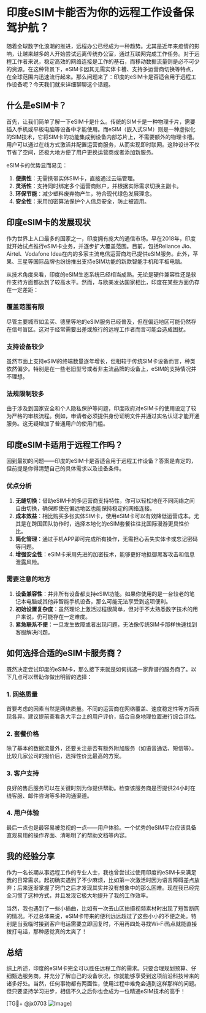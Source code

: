 # 印度eSIM卡能否为你的远程工作设备保驾护航？

随着全球数字化浪潮的推进，远程办公已经成为一种趋势。尤其是近年来疫情的影响，让越来越多的人开始尝试远离传统办公室，通过互联网完成工作任务。对于远程工作者来说，稳定高效的网络连接是工作的基石，而移动数据流量则是必不可少的资源。在这种背景下，eSIM卡因其无需实体卡槽、支持多运营商切换等特点，在全球范围内迅速流行起来。那么问题来了：印度的eSIM卡是否适合用于远程工作设备呢？今天我们就来详细聊聊这个话题。

## 什么是eSIM卡？

首先，让我们简单了解一下eSIM卡是什么。传统的SIM卡是一种物理卡片，需要插入手机或平板电脑等设备中才能使用。而eSIM（嵌入式SIM）则是一种虚拟化的SIM技术，它将SIM卡的功能集成到设备内部芯片上，不需要额外的物理卡槽。用户可以通过在线方式激活并配置运营商服务，从而实现即时联网。这种设计不仅节省了空间，还极大地方便了用户更换运营商或者添加新服务。

eSIM卡的优势显而易见：
1. **便携性**：无需携带实体SIM卡，直接通过云端管理。
2. **灵活性**：支持同时绑定多个运营商账户，并根据实际需求切换主副卡。
3. **环保节能**：减少塑料废弃物产生，符合现代绿色发展理念。
4. **安全性**：采用加密算法保护个人信息安全，防止被盗用。

## 印度eSIM卡的发展现状

作为世界上人口最多的国家之一，印度拥有庞大的通信市场。早在2018年，印度就开始试点推行eSIM卡业务，并逐步扩大覆盖范围。目前，包括Reliance Jio、Airtel、Vodafone Idea在内的多家主流电信运营商均已提供eSIM服务。此外，苹果、三星等国际品牌也纷纷推出支持eSIM功能的新款智能手机和平板电脑。

从技术角度来看，印度的eSIM生态系统已经相当成熟。无论是硬件兼容性还是软件支持方面都达到了较高水平。然而，与欧美发达国家相比，印度在某些方面仍存在一定差距：

### 覆盖范围有限
尽管主要城市如孟买、德里等地的eSIM服务已经普及，但在偏远地区可能仍然存在信号盲区。这对于经常需要出差或旅行的远程工作者而言可能会造成困扰。

### 支持设备较少
虽然市面上支持eSIM的终端数量逐年增长，但相较于传统SIM卡设备而言，种类依然偏少。特别是在一些老旧型号或者非主流品牌的设备上，eSIM的支持情况并不理想。

### 法规限制较多
由于涉及到国家安全和个人隐私保护等问题，印度政府对eSIM卡的使用设定了较为严格的审核流程。例如，申请者必须提供身份证明文件并通过实名认证才能开通服务。这无疑增加了普通用户的使用门槛。

## 印度eSIM卡适用于远程工作吗？

回到最初的问题——印度的eSIM卡是否适合用于远程工作设备？答案是肯定的，但前提是你得清楚自己的具体需求以及设备条件。

### 优点分析
1. **无缝切换**：借助eSIM卡的多运营商支持特性，你可以轻松地在不同网络之间自由切换，确保即使在偏远地区也能保持稳定的网络连接。
2. **成本效益**：相比购买多张实体SIM卡，使用eSIM卡可以有效降低运营成本。尤其是在跨国团队协作时，选择本地化的eSIM套餐往往比国际漫游更具性价比。
3. **简化管理**：通过手机APP即可完成所有操作，无需担心丢失实体卡或忘记密码等问题。
4. **增强安全性**：eSIM卡采用先进的加密技术，能够更好地抵御黑客攻击和信息泄露风险。

### 需要注意的地方
1. **设备兼容性**：并非所有设备都支持eSIM功能。如果你使用的是一台较老的笔记本电脑或其他非智能手机设备，那么可能无法享受到这项便利。
2. **初始设置复杂度**：虽然理论上激活过程很简单，但对于不太熟悉数字技术的用户来说，仍可能存在一定难度。
3. **紧急联系不便**：一旦发生故障或者出现问题，无法像传统SIM卡那样快速找到客服解决问题。

## 如何选择合适的eSIM卡服务商？

既然决定尝试印度的eSIM卡，那么接下来就是如何挑选一家靠谱的服务商了。以下几点可以帮助你做出明智的选择：

### 1. 网络质量
首要考虑的因素当然是网络质量。不同的运营商在网络覆盖、速度稳定性等方面表现各异。建议提前查看各大平台上的用户评价，结合自身地理位置进行综合评估。

### 2. 套餐价格
除了基本的数据流量外，还要关注是否有额外附加服务（如语音通话、短信等）。比较几家公司的报价后，选择性价比最高的方案。

### 3. 客户支持
良好的售后服务可以在关键时刻为你提供帮助。检查该服务商是否提供24小时在线客服、邮件咨询等多种沟通渠道。

### 4. 用户体验
最后一点也是最容易被忽视的一点——用户体验。一个优秀的eSIM平台应该具备直观易用的操作界面、清晰明了的帮助文档等内容。

## 我的经验分享

作为一名长期从事远程工作的专业人士，我也曾尝试过使用印度的eSIM卡来满足我的日常需求。起初确实遇到了不少麻烦，比如第一次激活时因为语言障碍差点放弃；后来逐渐掌握了窍门之后才发现其实并没有想象中的那么困难。现在我已经完全习惯了这种方式，并且发现它极大地提升了我的工作效率。

当然，我也遇到了一些小插曲，比如有一次去山区拍摄视频素材时出现了短暂断网的情况。不过总体来说，eSIM卡带来的便利远远超过了这些小小的不便之处。特别是当我临时接到客户电话需要立即回复时，不用再四处寻找Wi-Fi热点就能直接拨打电话，那种感觉真的太爽了！

## 总结

综上所述，印度的eSIM卡完全可以胜任远程工作的需求。只要合理规划预算、仔细甄选服务商，并充分了解自己的设备状况，你就能够享受到这项前沿科技带来的诸多好处。当然，任何事物都有两面性，使用过程中难免会遇到这样那样的问题。但只要坚持学习进步，相信不久之后你也会成为一位精通eSIM技术的高手！

[TG💪+ @jx0703 ![Image](https://github.com/user-attachments/assets/dbca1d08-cadb-493c-b0ec-ad6f7a83f270)]